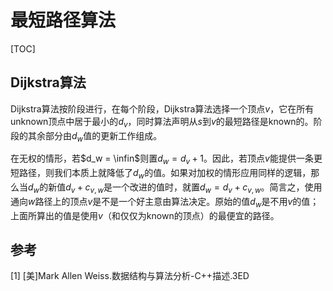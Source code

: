 # 最短路径算法

[TOC]




## Dijkstra算法

Dijkstra算法按阶段进行，在每个阶段，Dijkstra算法选择一个顶点$v$，它在所有unknown顶点中居于最小的$d_v$，同时算法声明从$s$到$v$的最短路径是known的。阶段的其余部分由$d_w$值的更新工作组成。

在无权的情形，若$d_w = \infin$则置$d_w = d_v + 1$。因此，若顶点$v$能提供一条更短路径，则我们本质上就降低了$d_w$的值。如果对加权的情形应用同样的逻辑，那么当$d_w$的新值$d_v + c_{v,w}$是一个改进的值时，就置$d_w = d_v + c_{v, w}$。简言之，使用通向$w$路径上的顶点$v$是不是一个好主意由算法决定。原始的值$d_w$是不用$v$的值；上面所算出的值是使用$v$（和仅仅为known的顶点）的最便宜的路径。



## 参考

[1] [美]Mark Allen Weiss.数据结构与算法分析-C++描述.3ED
